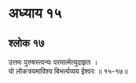 # अध्याय १५

## श्लोक १७

उत्तमः पुरुषस्त्वन्यः परमात्मेत्युदाहृतः ।<br>यो लोकत्रयमाविश्य बिभर्त्यव्यय ईश्वरः ॥ १५-१७॥<br><br>

